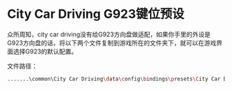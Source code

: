 # City Car Driving G923键位预设

众所周知，city car driving没有给G923方向盘做适配，如果你手里的外设是G923方向盘的话，将以下两个文件复制到游戏所在的文件夹下，就可以在游戏界面选择G923的默认配置。

文件路径：

```bash
.......\common\City Car Driving\data\config\bindings\presets\City Car Driving Home Edition
```


